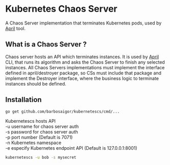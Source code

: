 # Kubernetes Chaos Server  
A Chaos Server implementation that terminates Kubernetes pods, used by [April](https://github.com/barbosaigor/april) tool.

## What is a Chaos Server ?
Chaos server hosts an API which terminates instances. It is used by [April](https://github.com/barbosaigor/april) CLI, that runs its algorithm and asks the Chaos Server to finish 
any selected instances. All Chaos Servers implementations must implement the interface defined in april/destroyer package, so CSs must include that package and
implement the Destroyer interface, where the business logic to terminate instances should be defined.  

## Installation  
```bash 
go get github.com/barbosaigor/kubernetescs/cmd/...
```   

Kubernetescs hosts API    
-u username for chaos server auth  
-s password for chaos server auth  
-p port number (Default is 7071)  
-n Kubernetes namespace  
-e especify Kubernetes endpoint API  (Default is 127.0.0.1:8001)
```bash 
kubernetescs -u bob -s mysecret
```  
